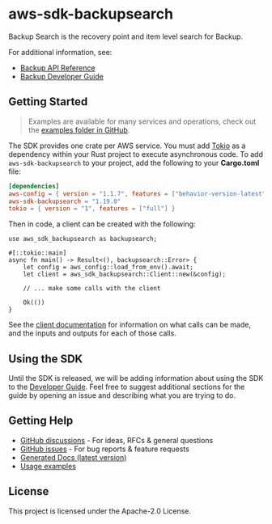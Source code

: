 # aws-sdk-backupsearch

Backup Search is the recovery point and item level search for Backup.

For additional information, see:
  - [Backup API Reference](https://docs.aws.amazon.com/aws-backup/latest/devguide/api-reference.html)
  - [Backup Developer Guide](https://docs.aws.amazon.com/aws-backup/latest/devguide/whatisbackup.html)

## Getting Started

> Examples are available for many services and operations, check out the
> [examples folder in GitHub](https://github.com/awslabs/aws-sdk-rust/tree/main/examples).

The SDK provides one crate per AWS service. You must add [Tokio](https://crates.io/crates/tokio)
as a dependency within your Rust project to execute asynchronous code. To add `aws-sdk-backupsearch` to
your project, add the following to your **Cargo.toml** file:

```toml
[dependencies]
aws-config = { version = "1.1.7", features = ["behavior-version-latest"] }
aws-sdk-backupsearch = "1.19.0"
tokio = { version = "1", features = ["full"] }
```

Then in code, a client can be created with the following:

```rust,no_run
use aws_sdk_backupsearch as backupsearch;

#[::tokio::main]
async fn main() -> Result<(), backupsearch::Error> {
    let config = aws_config::load_from_env().await;
    let client = aws_sdk_backupsearch::Client::new(&config);

    // ... make some calls with the client

    Ok(())
}
```

See the [client documentation](https://docs.rs/aws-sdk-backupsearch/latest/aws_sdk_backupsearch/client/struct.Client.html)
for information on what calls can be made, and the inputs and outputs for each of those calls.

## Using the SDK

Until the SDK is released, we will be adding information about using the SDK to the
[Developer Guide](https://docs.aws.amazon.com/sdk-for-rust/latest/dg/welcome.html). Feel free to suggest
additional sections for the guide by opening an issue and describing what you are trying to do.

## Getting Help

* [GitHub discussions](https://github.com/awslabs/aws-sdk-rust/discussions) - For ideas, RFCs & general questions
* [GitHub issues](https://github.com/awslabs/aws-sdk-rust/issues/new/choose) - For bug reports & feature requests
* [Generated Docs (latest version)](https://awslabs.github.io/aws-sdk-rust/)
* [Usage examples](https://github.com/awslabs/aws-sdk-rust/tree/main/examples)

## License

This project is licensed under the Apache-2.0 License.

